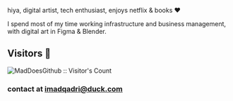 hiya, digital artist, tech enthusiast, enjoys netflix & books :heart: 

I spend most of my time working infrastructure and business management, with digital art in Figma & Blender. 

## Visitors 🍍

<p><img src="https://profile-counter.glitch.me/{MadDoesGithub}/count.svg" alt="MadDoesGithub :: Visitor's Count" /></p>

### contact at [imadqadri@duck.com](mailto:imadqadri@duck.com)
